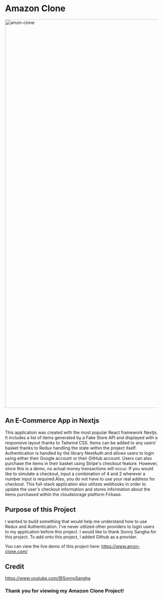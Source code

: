 # Amazon Clone

<img width="1280" alt="amzn-clone" src="https://github.com/Marquis4484/amazon-clone/assets/39504475/36148c4a-c2c6-437f-a234-29a5441f2cec">

## An E-Commerce App in Nextjs

This application was created with the most popular React framework Nextjs. It includes a list of items generated by a Fake Store API and displayed with a responsive layout thanks to Tailwind CSS. Items can be added to any users' basket thanks to Redux handling the state within the project itself. Authentication is handled by the library NextAuth and allows users to login using either their Google account or their GitHub account. Users can also purchase the items in their basket using Stripe's checkout feature. However, since this is a demo, no actual money transactions will occur. If you would like to simulate a checkout, input a combination of 4 and 2 wherever a number input is required.Also, you do not have to use your real address for checkout. This full-stack application also utilizes webhooks in order to update the user's checkout information and stores information about the items purchased within the cloudstorage platform Firbase.

## Purpose of this Project

I wanted to build something that would help me understand how to use Redux and Authentication. I've never utilized other providers to login users to my application before this project. I would like to thank Sonny Sangha for this project. To add onto this project, I added Github as a provider.

You can view the live demo of this project here: https://www.amzn-clone.com/

## Credit

https://www.youtube.com/@SonnySangha

### Thank you for viewing my Amazon Clone Project!
